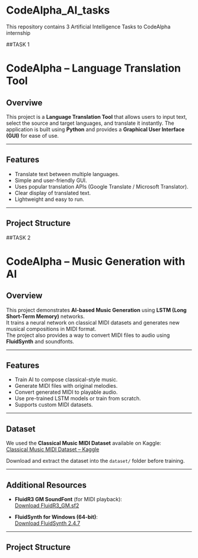 # CodeAlpha_AI_tasks
This repository contains 3 Artificial Intelligence Tasks  to CodeAlpha internship

##TASK 1

# CodeAlpha – Language Translation Tool

## Overviwe
This project is a **Language Translation Tool** that allows users to input text, select the source and target languages, and translate it instantly. The application is built using **Python** and provides a **Graphical User Interface (GUI)** for ease of use.

---

## Features
- Translate text between multiple languages.
- Simple and user-friendly GUI.
- Uses popular translation APIs (Google Translate / Microsoft Translator).
- Clear display of translated text.
- Lightweight and easy to run.

---

## Project Structure


##TASK 2

# CodeAlpha – Music Generation with AI

## Overview
This project demonstrates **AI-based Music Generation** using **LSTM (Long Short-Term Memory)** networks.  
It trains a neural network on classical MIDI datasets and generates new musical compositions in MIDI format.  
The project also provides a way to convert MIDI files to audio using **FluidSynth** and soundfonts.

---

## Features
- Train AI to compose classical-style music.
- Generate MIDI files with original melodies.
- Convert generated MIDI to playable audio.
- Use pre-trained LSTM models or train from scratch.
- Supports custom MIDI datasets.

---

## Dataset
We used the **Classical Music MIDI Dataset** available on Kaggle:  
[Classical Music MIDI Dataset – Kaggle](https://www.kaggle.com/datasets/soumikrakshit/classical-music-midi)

Download and extract the dataset into the `dataset/` folder before training.

---

## Additional Resources
- **FluidR3 GM SoundFont** (for MIDI playback):  
[Download FluidR3_GM.sf2](https://member.keymusician.com/Member/FluidR3_GM/index.html)

- **FluidSynth for Windows (64-bit)**:  
[Download FluidSynth 2.4.7](https://github.com/FluidSynth/fluidsynth/releases/download/v2.4.7/fluidsynth-2.4.7-win10-x64.zip)

---

## Project Structure
